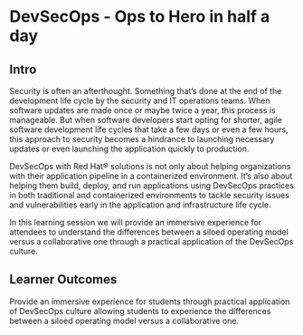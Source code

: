 # DevSecOps - Ops to Hero in half a day

## Intro

Security is often an afterthought. Something that’s done at the end of the development life cycle by the security and IT operations teams. When software updates are made once or maybe twice a year, this process is manageable. But when software developers start opting for shorter, agile software development life cycles that take a few days or even a few hours, this approach to security becomes a hindrance to launching necessary updates or even launching the application quickly to production.

DevSecOps with Red Hat® solutions is not only about helping organizations with their application pipeline in a containerized environment. It’s also about helping them build, deploy, and run applications using DevSecOps practices in both traditional and containerized environments to tackle security issues and vulnerabilities early in the application and infrastructure life cycle.

In this learning session we will provide an immersive experience for attendees to understand the differences between a siloed operating model versus a collaborative one through a practical application of the DevSecOps culture.

## Learner Outcomes
Provide an immersive experience for students through practical application of DevSecOps culture allowing students to experience the differences between a siloed operating model versus a collaborative one. 

